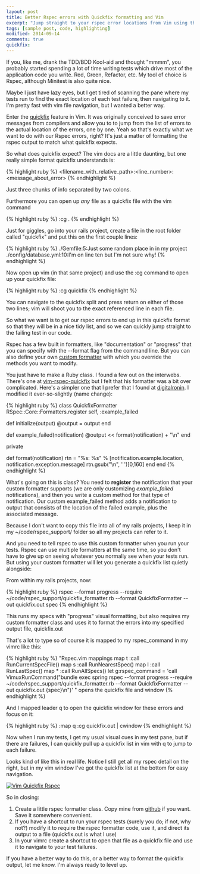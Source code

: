 ```yaml
---
layout: post
title: Better Rspec errors with Quickfix formatting and Vim
excerpt: "Jump straight to your rspec error locations from Vim using this nifty trick with the quickfix window"
tags: [sample post, code, highlighting]
modified: 2014-09-14
comments: true
quickfix: 
---
```


If you, like me, drank the TDD/BDD Kool-aid and thought "mmmm", you probably started spending a lot of time writing tests which drive most of the application code you write.  Red, Green, Refactor, etc.  My tool of choice is Rspec, although Minitest is also quite nice.


Maybe I just have lazy eyes, but I get tired of scanning the pane where my tests run to find the exact location of each test failure, then navigating to it.  I'm pretty fast with vim file navigation, but I wanted a better way.


Enter the [quickfix](http://vimdoc.sourceforge.net/htmldoc/quickfix.html)
feature in Vim.  It was originally conceived to save error messages from compilers and allow you to to jump from the list of errors to the actual location of the errors, one by one.  Yeah so that's exactly what we want to do with our Rspec errors, right?  It's just a matter of formatting the rspec output to match what quickfix expects.

So what does quickfix expect?  The vim docs are a little daunting, but one really simple format quickfix understands is:

{% highlight ruby %}
<filename_with_relative_path>:<line_number>:<message_about_error>
{% endhighlight %}

Just three chunks of info separated by two colons.

Furthermore you can open up *any* file as a quickfix file with the vim command 

{% highlight ruby %}
:cg <filename>.
{% endhighlight %}

Just for giggles, go into your rails project, create a file in the root folder called "quickfix" and put this on the first couple lines:

{% highlight ruby %}
./Gemfile:5:Just some random place in in my project
./config/database.yml:10:I'm on line ten but I'm not sure why!
{% endhighlight %}

Now open up vim (in that same project) and use the :cg command to open up your quickfix file:

{% highlight ruby %}
:cg quickfix
{% endhighlight %}

You can navigate to the quickfix split and press return on either of those two lines; vim will shoot you to the exact referenced line in each file. 

So what we want is to get our rspec errors to end up in this quickfix format so that they will be in a nice tidy list, and so we can quickly jump straight to the failing test in our code.

Rspec has a few built in formatters, like "documentation" or "progress" that you can specify with the --format flag from the command line.  But you can also define your own [custom formatter](https://www.relishapp.com/rspec/rspec-core/v/3-3/docs/formatters/custom-formatters) with which you override the methods you want to modify.

You just have to make a Ruby class.  I found a few out on the interwebs. There's one at [vim-rspec-quickfix](https://github.com/dapplebeforedawn/vim-rspec-quickfix) but I felt that his formatter was a bit over complicated. Here's a simpler one that I prefer that I found at [digitalronin](http://digitalronin.github.io/coding/2014/10/31/rspec3--vim-quickfix-list/). I modified it ever-so-slightly (name change):

{% highlight ruby %}
class QuickfixFormatter
  RSpec::Core::Formatters.register self, :example_failed

  def initialize(output)
    @output = output
  end

  def example_failed(notification)
    @output << format(notification) + "\n"
  end

  private

  def format(notification)
    rtn = "%s: %s" % [notification.example.location, notification.exception.message]
    rtn.gsub("\n", ' ')[0,160]
  end
end
{% endhighlight %}

What's going on this is class?  You need to **register** the notification that your custom formatter supports (we are only customizing *example_failed* notifications), and then you write a custom method for that type of notification.  Our custom example_failed method adds a notification to output that consists of the location of the failed example, plus the associated message.

Because I don't want to copy this file into all of my rails projects, I keep it in my ~/code/rspec_support/ folder so all my projects can refer to it.

And you need to tell rspec to use this custom formatter when you run your tests.  Rspec can use multiple formatters at the same time, so you don't have to give up on seeing whatever you normally see when your tests run.  But using your custom formatter will let you generate a quickfix list quietly alongside:

From within my rails projects, now:

{% highlight ruby %}
rspec --format progress --require ~/code/rspec_support/quickfix_formatter.rb --format QuickfixFormatter --out quickfix.out spec
{% endhighlight %}

This runs my specs with "progress" visual formatting, but also requires my custom formatter class and uses it to format the errors into my specified output file, quickfix.out

That's a lot to type so of course it is mapped to my rspec_command in my vimrc like this:

{% highlight ruby %}
"Rspec.vim mappings
map <Leader>t :call RunCurrentSpecFile()<CR>
map <Leader>s :call RunNearestSpec()<CR>
map <Leader>l :call RunLastSpec()<CR>
map <Leader>* :call RunAllSpecs()<CR>
let g:rspec_command = 'call VimuxRunCommand("bundle exec spring rspec --format progress --require ~/code/rspec_support/quickfix_formatter.rb --format QuickfixFormatter --out quickfix.out {spec}\n")'
" opens the quickfix file and window
{% endhighlight %}

And I mapped leader q to open the quickfix window for these errors and focus on it:

{% highlight ruby %}
:map <leader>q :cg quickfix.out \| cwindow<CR>
{% endhighlight %}

Now when I run my tests, I get my usual visual cues in my test pane, but if there are failures, I can quickly pull up a quickfix list in vim with <leader>q to jump to each failure.

Looks kind of like this in real life.  Notice I still get all my rspec detail on the right, but in my vim window I've got the quickfix list at the bottom for easy navigation.

[![Vim Quickfix Rspec][vim-session]][vim-session]

So in closing:

1. Create a little rspec formatter class.  Copy mine from [github](https://github.com/pdbradley/rspec_support) if you want.  Save it somewhere convenient.
2. If you have a shortcut to run your rspec tests (surely you do; if not, why not?) modify it to require the rspec formatter code, use it, and direct its output to a file (quickfix.out is what I use)
3. In your vimrc create a shortcut to open that file as a quickfix file and use it to navigate to your test failures.

If you have a better way to do this, or a better way to format the quickfix output, let me know.  I'm always ready to level up.

[vim-session]: http://318ce10a4aff81d8fd77-9942159f0cde80bd1f0d981f1d813960.r48.cf1.rackcdn.com/mac-mini/Clipboard%20Image%2010-23-15,%201.52.54%20PM.png



